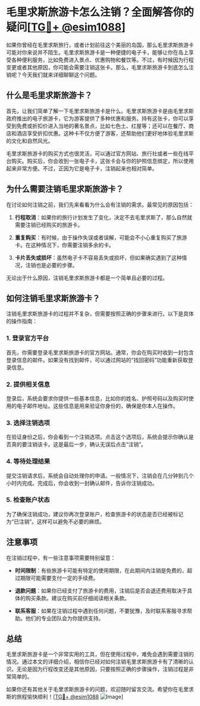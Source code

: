 # 毛里求斯旅游卡怎么注销？全面解答你的疑问[[TG💪+ @esim1088](https://t.me/s/esim1088)]

如果你曾经在毛里求斯旅行，或者计划前往这个美丽的岛国，那么毛里求斯旅游卡可能对你来说并不陌生。毛里求斯旅游卡是一种便捷的电子卡，能够让你在岛上享受各种便利服务，比如免费进入景点、优惠购物和餐饮等。不过，有时候因为行程变更或者其他原因，你可能会需要注销这张卡。那么，毛里求斯旅游卡到底怎么注销呢？今天我们就来详细聊聊这个问题。

## 什么是毛里求斯旅游卡？

首先，让我们简单了解一下毛里求斯旅游卡是什么。毛里求斯旅游卡是由毛里求斯政府推出的电子旅游卡，它为游客提供了多种优惠和服务。持有这张卡，你可以享受到免费或折扣价进入当地的著名景点，比如七色土、红屋等；还可以在餐厅、商店和酒店享受折扣优惠。这种卡不仅方便了游客，还帮助他们更好地体验毛里求斯的文化和自然风光。

毛里求斯旅游卡的购买方式也很灵活，可以通过官方网站、旅行社或者一些在线平台购买。购买后，你会收到一张电子卡，这张卡会与你的护照信息绑定，所以使用起来非常方便。不过，正因为它是电子卡，注销起来也相对简单。

## 为什么需要注销毛里求斯旅游卡？

在讨论如何注销之前，我们先来看看为什么会有注销的需求。最常见的原因包括：

1. **行程取消**：如果你的旅行计划发生了变化，决定不去毛里求斯了，那么自然就需要注销已经购买的旅游卡。
   
2. **重复购买**：有时候，由于操作失误或者误解，可能会不小心重复购买了旅游卡。在这种情况下，你需要注销多余的卡。

3. **卡片丢失或损坏**：虽然电子卡不容易丢失或损坏，但如果确实遇到了这种情况，注销也是必要的步骤。

无论出于什么原因，注销毛里求斯旅游卡都是一个简单且必要的过程。

## 如何注销毛里求斯旅游卡？

注销毛里求斯旅游卡的过程并不复杂，但需要按照正确的步骤来进行。以下是具体的操作指南：

### 1. 登录官方平台

首先，你需要登录毛里求斯旅游卡的官方网站。通常，你会在购买时收到一封包含登录信息的邮件。如果没有找到邮件，可以通过网站的“找回密码”功能重新获取登录信息。

### 2. 提供相关信息

登录后，系统会要求你提供一些基本信息，比如你的姓名、护照号码以及购买时使用的电子邮件地址。这些信息是用来验证你身份的，确保是你本人在操作。

### 3. 选择注销选项

在验证身份之后，你会看到一个注销选项。点击这个选项后，系统会提示你确认是否真的要注销该卡。这是最后一步，确认无误后点击“注销”。

### 4. 等待处理结果

提交注销请求后，系统会自动处理你的申请。一般情况下，注销会在几分钟到几个小时内完成。完成后，你会收到一封确认邮件，告诉你注销成功。

### 5. 检查账户状态

为了确保注销成功，建议你再次登录账户，检查旅游卡的状态是否已经被标记为“已注销”。这样可以避免不必要的麻烦。

## 注意事项

在注销过程中，有一些注意事项需要特别留意：

- **时间限制**：有些旅游卡可能有特定的使用期限，在此期间内注销是免费的，超过期限可能需要支付一定的手续费。
  
- **退款问题**：如果你已经支付了旅游卡的费用，注销后是否会退还费用取决于具体的购买条款。建议在购买前仔细阅读相关条款。

- **联系客服**：如果在注销过程中遇到任何问题，不要犹豫，及时联系客服寻求帮助。他们的专业团队会为你提供支持。

## 总结

毛里求斯旅游卡是一个非常实用的工具，但在使用过程中，难免会遇到需要注销的情况。通过本文的详细介绍，相信你已经对如何注销毛里求斯旅游卡有了清晰的认识。无论是因为行程改变还是其他原因，只要按照正确的步骤操作，注销过程是非常简单的。

如果你还有其他关于毛里求斯旅游卡的问题，欢迎随时留言交流。希望你在毛里求斯的旅程愉快顺利！[[TG💪+ @esim1088](https://t.me/s/esim1088) ![Image](https://i.postimg.cc/4NQfJmqS/Snipaste-2025-05-13-00-14-12.png)]